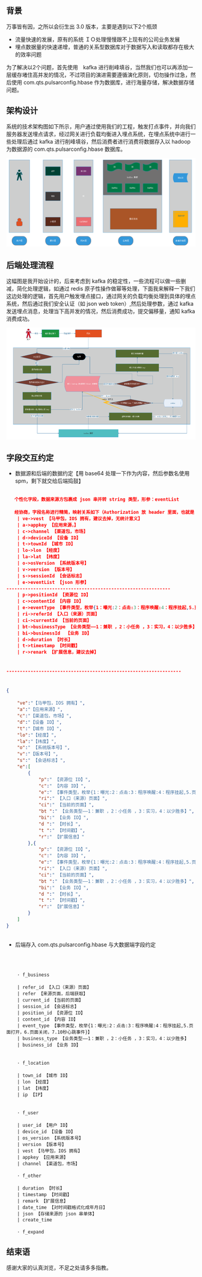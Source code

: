 ## 背景

万事皆有因，之所以会衍生出 3.0 版本，主要是遇到以下2个瓶颈

- 流量快速的发展，原有的系统 ＩＯ处理慢慢跟不上现有的公司业务发展
- 埋点数据量的快速递增，普通的关系型数据库对于数据写入和读取都存在极大的效率问题

为了解决以2个问题，首先使用　kafka 进行削峰填谷，当然我们也可以再添加一层缓存堵住高并发的情况，不过项目的演进需要遵循演化原则，切勿操作过急，然后使用 com.qts.pulsarconfig.hbase 作为数据库，进行海量存储，解决数据存储问题。

## 架构设计

系统的技术架构图如下所示，用户通过使用我们的工程，触发打点事件，并向我们服务器发送埋点请求，经过网关进行负载均衡进入埋点系统，在埋点系统中进行一些处理后通过 kafka 进行削峰填谷，然后消费者进行消费将数据存入以 hadoop 为数据源的 com.qts.pulsarconfig.hbase 数据库。

![埋点系统架构图](img/pulsar-architecture%20.png)

## 后端处理流程

这幅图是我开始设计的，后来考虑到 kafka 的稳定性，一些流程可以做一些删减，简化处理逻辑，如通过 redis 原子性操作做幂等处理，下面我来解释一下我们这边处理的逻辑，首先用户触发埋点接口，通过网关的负载均衡处理到具体的埋点系统，然后通过我们安全认证（如 json web token）,然后处理参数，通过 kafka 发送埋点消息，处理当下高并发的情况，然后消费成功，提交偏移量，通知 kafka 消费成功。

![埋点后端处理流程图](img/pulsar-flow.png)

## 字段交互约定

- 数据源和后端的数据约定【用 base64 处理一下作为内容，然后参数名使用 spm，剩下就交给后端捣鼓】

```json

   个性化字段，数据来源方包裹成 json 串并转 string 类型，形参：eventList
  
   经协商，字段名称进行精简，映射关系如下（Authorization 放 header 里面，也就是 JWT（json web token）信息）：
    | ve->vest 【马甲包，IOS 拥有，建议去掉，无统计意义】
    | a->appkey 【应用来源，】
    | c->channel 【渠道包，市场】
    | d->deviceId 【设备 ID】
    | t->townId 【城市 ID】
    | lo->lon 【经度】
    | la->lat 【纬度】
    | o->osVersion 【系统版本号】
    | v->version 【版本号】
    | s->sessionId 【会话标志】
    | e->eventList 【json 形参】
-------------------------------------------------------------
    | p->positionId 【资源位 ID】
    | c->contentId 【内容 ID】
    | e->eventType 【事件类型，枚举{1：曝光:2：点击:3：程序唤醒:4：程序挂起,5.页面打开，6.页面关闭，7.10秒心跳事件}】**
    | ri->referId 【入口（来源）页面】
    | ci->currentId 【当前的页面】
    | bt->businessType 【业务类型——1：兼职 ，2：小任务 ，3：实习，4：以少胜多】
    | bi->businessId  【业务 ID】
    | d->duration 【时长】
    | t->timestamp 【时间戳】
    | r->renark 【扩展信息，建议去掉】


-----------------------------------------------------------------


{    

    "ve":"【马甲包，IOS 拥有】",
    "a":"【应用来源】",
    "c":"【渠道包，市场】",
    "d":"【设备 ID】",
    "t":"【城市 ID】",
    "lo":"【经度】",
    "la":"【纬度】",
    "o":" 【系统版本号】",
    "v":"【版本号】",
    "s":" 【会话标志】",
    "e":[
        {
            "p":" 【资源位 ID】",
            "c":" 【内容 ID】",
            "e":" 【事件类型，枚举{1：曝光:2：点击:3：程序唤醒:4：程序挂起,5.页面打开，6.页面关闭，7.10秒心跳事件}】",
            "ri":" 【入口（来源）页面】",
            "ci":" 【当前的页面】",
            "bt ":" 【业务类型——1：兼职 ，2：小任务 ，3：实习，4：以少胜多】",
            "bi":" 【业务 ID】",
            "d ":" 【时长】",
            "t ":" 【时间戳】",
            "r":" 【扩展信息】"
        },{
            "p":" 【资源位 ID】",
            "c":" 【内容 ID】",
            "e":" 【事件类型，枚举{1：曝光:2：点击:3：程序唤醒:4：程序挂起,5.页面打开，6.页面关闭，7.10秒心跳事件}】",
            "ri":" 【入口（来源）页面】",
            "ci":" 【当前的页面】",
            "bt ":" 【业务类型——1：兼职 ，2：小任务 ，3：实习，4：以少胜多】",
            "bi":" 【业务 ID】",
            "d ":" 【时长】",
            "t ":" 【时间戳】",
            "r":" 【扩展信息】"   
        }      
    ]
}



```

- 后端存入 com.qts.pulsarconfig.hbase 与大数据端字段约定

```properties

	

    · f_business

	| refer_id 【入口（来源）页面】
	| refer 【来源页面，后端获取】
	| current_id 【当前的页面】
	| session_id 【会话标志】
	| position_id 【资源位 ID】
	| content_id 【内容 ID】
	| event_type 【事件类型，枚举{1：曝光:2：点击:3：程序唤醒:4：程序挂起,5.页面打开，6.页面关闭，7.10秒心跳事件}】
	| business_type 【业务类型——1：兼职 ，2：小任务 ，3：实习，4：以少胜多】
	| business_id 【业务 ID】


    · f_location

	| town_id 【城市 ID】
	| lon 【经度】
	| lat 【纬度】
	| ip 【IP】


    · f_user

	| user_id 【用户 ID】
	| device_id 【设备 ID】
	| os_version 【系统版本号】
	| version 【版本号】
	| vest 【马甲包，IOS 拥有】
	| appkey 【应用来源】
	| channel 【渠道包，市场】

    · f_other

	| duration 【时长】
	| timestamp 【时间戳】
	| remark 【扩展信息】
	| date_time 【对时间戳格式化成年月日】
	| json 【存储来源的 json 串单体】
	| create_time

    · f_expand

```

## 结束语

感谢大家的认真浏览，不足之处请多多指教。